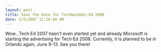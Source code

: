 ```yaml
---
layout: post
title: Save the Date for Tech&middot;Ed 2008
date: 5/5/2007 12:10:48 AM
---
```


Wow...Tech·Ed 2007 hasn't even started yet and already Microsoft is starting the advertising for Tech·Ed 2008. Currently, it is planned to be in Orlando again, June 9-13. See you there!
